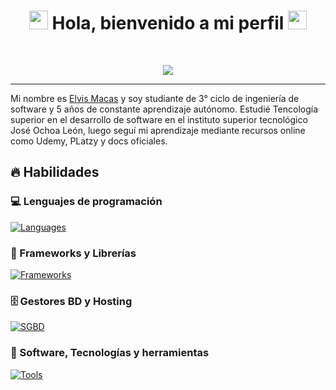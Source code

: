<!-- Greetings -->
<h1 align="center">
	<img src="https://media.giphy.com/media/hvRJCLFzcasrR4ia7z/giphy.gif" width="30">
	Hola, bienvenido a mi perfil
	<img src="https://media3.giphy.com/media/v1.Y2lkPTc5MGI3NjExeTFoZ24zeDIya2dhMDc5MDV6emswbG94YW9kNHprYWduaGR5eXlyYiZlcD12MV9pbnRlcm5hbF9naWZfYnlfaWQmY3Q9Zw/du3J3cXyzhj75IOgvA/giphy.webp" width="30">
</h1>
<br/>

<!-- Typing SVG by DenverCoder1 - https://github.com/DenverCoder1/readme-typing-svg -->
<p align="center">
	<a href="https://github.com/DenverCoder1/readme-typing-svg">
		<img src="https://camo.githubusercontent.com/df714617513190042ea38c3ec7d742af51d29d5a5702829ba777a49bb3195d70/68747470733a2f2f692e696d6775722e636f6d2f564e50327454782e676966">
	</a>
</p>

<hr/>

<!-- Introduction -->
Mi nombre es <a href="https://elvismacas.site/">Elvis Macas</a> y soy studiante de 3° ciclo de ingeniería de software y 5 años de constante aprendizaje autónomo. Estudié Tencología superior en el desarrollo de software en el instituto superior tecnológico José Ochoa León, luego seguí mi aprendizaje mediante recursos online como Udemy, PLatzy y docs oficiales.

## 🔥 Habilidades

### 💻 Lenguajes de programación

<p>
	<a href="https://elvismacas.site/"><img alt="Languages" src="https://skillicons.dev/icons?i=html,css,js,php,py,java"></a>
</p>

### 🧰 Frameworks y Librerías

<p>
	<a href="https://elvismacas.site/"><img alt="Frameworks" src="https://skillicons.dev/icons?i=bootstrap,jquery,laravel,materialui,react,redux,sass,wordpress,yarn,vite,tailwind,npm"></a>
    
</p>

### 🗄️ Gestores BD y Hosting

<p>
	<a href="https://elvismacas.site/"><img alt="SGBD" src ="https://skillicons.dev/icons?i=postgres,mysql,mongodb,heroku,gcp,firebase,codepen"></a>
</p>

### 🔧 Software, Tecnologías y herramientas

<p>
	<a href="https://elvismacas.site/"><img alt="Tools" src="https://skillicons.dev/icons?i=linux,androidstudio,arduino,git,github,kali,netlify,nginx,ps,postman,powershell,pr,pycharm,stackoverflow,sublime,ubuntu,vscode,windows,xd"></a> 

</p>

